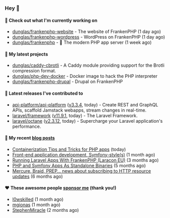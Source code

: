 ### Hey 👋

#### 👷 Check out what I'm currently working on

- [dunglas/frankenphp-website](https://github.com/dunglas/frankenphp-website) - The website of FrankenPHP (1 day ago)
- [dunglas/frankenphp-wordpress](https://github.com/dunglas/frankenphp-wordpress) - WordPress on FrankenPHP (1 day ago)
- [dunglas/frankenphp](https://github.com/dunglas/frankenphp) - 🧟 The modern PHP app server (1 week ago)

#### 🌱 My latest projects

- [dunglas/caddy-cbrotli](https://github.com/dunglas/caddy-cbrotli) - A Caddy module providing support for the Brotli compression format.
- [dunglas/php-dev-docker](https://github.com/dunglas/php-dev-docker) - Docker image to hack the PHP interpreter
- [dunglas/frankenphp-drupal](https://github.com/dunglas/frankenphp-drupal) - Drupal on FrankenPHP

#### 🔭 Latest releases I've contributed to

- [api-platform/api-platform](https://github.com/api-platform/api-platform) ([v3.3.4](https://github.com/api-platform/api-platform/releases/tag/v3.3.4), today) - Create REST and GraphQL APIs, scaffold Jamstack webapps, stream changes in real-time.
- [laravel/framework](https://github.com/laravel/framework) ([v11.9.1](https://github.com/laravel/framework/releases/tag/v11.9.1), today) - The Laravel Framework.
- [laravel/octane](https://github.com/laravel/octane) ([v2.3.12](https://github.com/laravel/octane/releases/tag/v2.3.12), today) - Supercharge your Laravel application&#39;s performance.

#### 📜 My recent [blog posts](https://dunglas.fr)

- [Containerization Tips and Tricks for PHP apps](https://dunglas.dev/2024/05/containerization-tips-and-tricks-for-php-apps/) (today)
- [Front-end application development, Symfony-style(s)](https://dunglas.dev/2024/04/front-end-application-development-symfony-styles/) (1 month ago)
- [Running Laravel Apps With FrankenPHP (Laracon EU)](https://dunglas.dev/2024/02/running-laravel-apps-with-frankenphp-laracon-eu/) (3 months ago)
- [PHP and Symfony Apps As Standalone Binaries](https://dunglas.dev/2023/12/php-and-symfony-apps-as-standalone-binaries/) (5 months ago)
- [Mercure, Braid, PREP… news about subscribing to HTTP resource updates](https://dunglas.dev/2023/11/mercure-braid-prep-news-about-subscribing-to-http-resource-updates/) (6 months ago)

#### ❤️ These awesome people [sponsor me](https://github.com/sponsors/dunglas) (thank you!)

- [l0wskilled](https://github.com/l0wskilled) (1 month ago)
- [mgionas](https://github.com/mgionas) (1 month ago)
- [StephenMiracle](https://github.com/StephenMiracle) (2 months ago)
